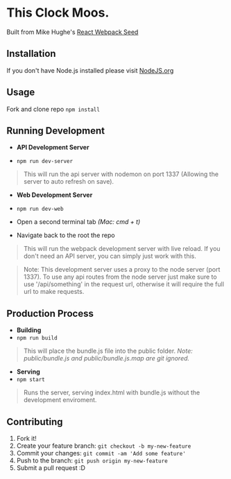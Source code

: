 # This Clock Moos.

Built from Mike Hughe's [React Webpack Seed](https://github.com/Hughes89/react-webpack-seed)

## Installation
If you don't have Node.js installed please visit [NodeJS.org](https://nodejs.org/en/)


## Usage
Fork and clone repo
`npm install`


## Running Development
* **API Development Server**

 * `npm run dev-server`

>This will run the api server with nodemon on port 1337 (Allowing the server to auto refresh on save).

* **Web Development Server**

 * `npm run dev-web`
 * Open a second terminal tab *(Mac: cmd + t)*
 * Navigate back to the root the repo

>This will run the webpack development server with live reload. If you don't need an API server, you can simply just work with this.

>Note: This development server uses a proxy to the node server (port 1337). To use any api routes from the node server just make sure to use '/api/something' in the request url, otherwise it will require the full url to make requests.


## Production Process
* **Building**
 * `npm run build`
 
>This will place the bundle.js file into the public folder.
>*Note: public/bundle.js and public/bundle.js.map are git ignored.*

* **Serving**
 * `npm start`
 
>Runs the server, serving index.html with bundle.js without the development enviroment.


## Contributing
1. Fork it!
2. Create your feature branch: `git checkout -b my-new-feature`
3. Commit your changes: `git commit -am 'Add some feature'`
4. Push to the branch: `git push origin my-new-feature`
5. Submit a pull request :D

